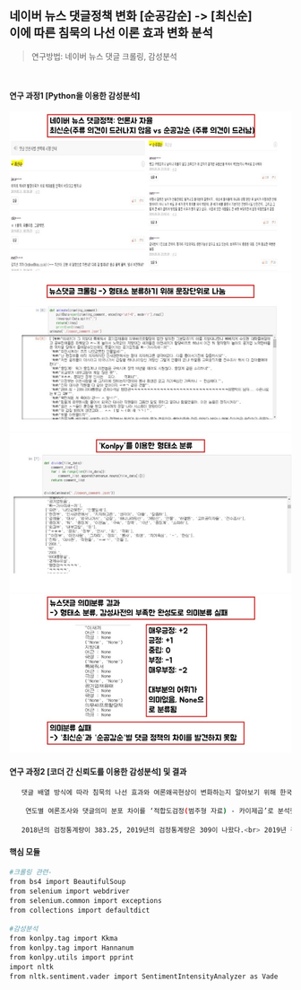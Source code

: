 ## 네이버 뉴스 댓글정책 변화 [순공감순] -> [최신순] <br> 이에 따른 침묵의 나선 이론 효과 변화 분석
> 연구방법: 네이버 뉴스 댓글 크롤링, 감성분석

<br>

#### 연구 과정1 [Python을 이용한 감성분석]

![](images/news_crawling1.jfif)
![](images/news_crawling2.jfif)
![](images/news_crawling3.jfif)
![](images/news_crawling4.jfif)


#### 연구 과정2 [코더 간 신뢰도를 이용한 감성분석] 및 결과
```sh
   댓글 배열 방식에 따라 침묵의 나선 효과와 여론왜곡현상이 변화하는지 알아보기 위해 한국갤럽의 여론조사를 활용했다.<br> 2018년 한국갤럽의 최저임금에 대한 여론조사 결과는 긍정 41%, 중립 13%, 부정 41%였고, 2019년은 긍정 24%, 중립 15%, 부정 52%였다.<br> 최저임금 인상에 대해서 2018년보다 2019년이 다소 부정적인 것으로 드러났다.<br> 2018년(공감순) 뉴스 댓글은 총 951개로 ‘긍정 16.2%(155개), 중립 10.7%(102개), 부정 72.9%(694개)’으로 분류되었다.<br> 2019년(최신순)은 총 835개이며 ‘긍정 9.2%(77개), 중립 15%(47개), 부정 52%(717개)’이란 결과가 나왔다.<br><br>      

    연도별 여론조사와 댓글의미 분포 차이를 ‘적합도검정(범주형 자료) - 카이제곱’로 분석했다.<br> 2018년 여론조사 결과를 기댓값으로 두고, 2018년(공감순) 댓글의미 분포를 관찰도수로 설정했다.<br> 2019년도 같은 방식으로 진행했다.<br> 그 결과 각각 검정통계량이 383.25, 309가 나왔다.<br> 유의확률 0.05에 대한 카이제곱 (df=2)의 임계값은 7.81로 18년과 19년 모두 댓글의미 분포는 여론조사 분포를 따르지 않는 것으로 드러났다.<br><br>

   2018년의 검정통계량이 383.25, 2019년의 검정통계량은 309이 나왔다.<br> 2019년 검정통계량값이 더 낮다는 것은 관찰도수인 여론조사와 관찰도수인 댓글의미 분포가 2018년보다 더 비슷하게 나왔다는 것이다.<br> 즉 2018년 10월의 네이버 기사 댓글 노출 정책이 변화하면서, 침묵의 나선이론 효과가 약해졌고 여론왜곡현상이 약해졌다는 것을 의미한다.<br>
```

#### 핵심 모듈
```sh
#크롤링 관련-
from bs4 import BeautifulSoup
from selenium import webdriver
from selenium.common import exceptions
from collections import defaultdict

#감성분석 
from konlpy.tag import Kkma
from konlpy.tag import Hannanum
from konlpy.utils import pprint
import nltk
from nltk.sentiment.vader import SentimentIntensityAnalyzer as Vade
```
